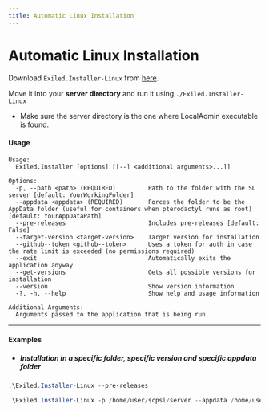 ```yaml
---
title: Automatic Linux Installation
---
```


# Automatic Linux Installation

Download `Exiled.Installer-Linux` from [here](https://github.com/ExMod-Team/EXILED/releases).

Move it into your **server directory** and run it using `./Exiled.Installer-Linux`
- Make sure the server directory is the one where LocalAdmin executable is found.

#### Usage
```
Usage:
  Exiled.Installer [options] [[--] <additional arguments>...]]

Options:
  -p, --path <path> (REQUIRED)         Path to the folder with the SL server [default: YourWorkingFolder]
  --appdata <appdata> (REQUIRED)       Forces the folder to be the AppData folder (useful for containers when pterodactyl runs as root) [default: YourAppDataPath]
  --pre-releases                       Includes pre-releases [default: False]
  --target-version <target-version>    Target version for installation
  --github--token <github--token>      Uses a token for auth in case the rate limit is exceeded (no permissions required)
  --exit                               Automatically exits the application anyway
  --get-versions                       Gets all possible versions for installation
  --version                            Show version information
  -?, -h, --help                       Show help and usage information

Additional Arguments:
  Arguments passed to the application that is being run.
```

-----

#### Examples

- ##### Installation in a specific folder, specific version and specific appdata folder
```powershell title="Basic installation in the folder you are in"
.\Exiled.Installer-Linux --pre-releases
```

```powershell title="Installation in a specific folder, specific version and specific appdata folder"
.\Exiled.Installer-Linux -p /home/user/scpsl/server --appdata /home/user/scpsl --target-version 2.0.8
```